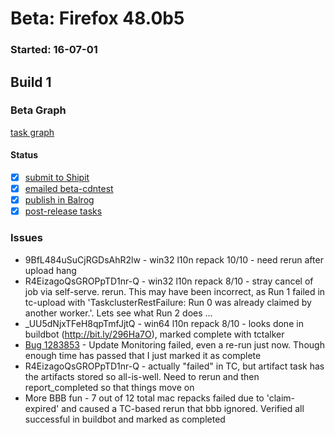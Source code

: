 # Beta: Firefox 48.0b5

### Started: 16-07-01

## Build 1

### Beta Graph
[task graph](https://tools.taskcluster.net/task-group-inspector/#YXKVDa6mQg-BRxl82Os7Hw)


#### Status
- [x] [submit to Shipit](https://wiki.mozilla.org/Release:Release_Automation_on_Mercurial:Starting_a_Release#Submit_to_Ship_It)
- [x] [emailed beta-cdntest](../how-tos/relpro.md#1-email-drivers-re-release-live-on-cdntest-channel)
- [x] [publish in Balrog](../how-tos/relpro.md#3-publish-in-balrog)
- [x] [post-release tasks](../how-tos/relpro.md#4-post-release-step)

### Issues
- 9BfL484uSuCjRGDsAhR2lw - win32 l10n repack 10/10 - need rerun after upload hang
- R4EizagoQsGROPpTD1nr-Q - win32 l10n repack 8/10 - stray cancel of job via self-serve. rerun. This may have been incorrect, as Run 1 failed in tc-upload with 'TaskclusterRestFailure: Run 0 was already claimed by another worker.'. Lets see what Run 2 does ...
- _UU5dNjxTFeH8qpTmfJjtQ - win64 l10n repack 8/10 - looks done in buildbot (http://bit.ly/296Ha7O), marked complete with tctalker
- [Bug 1283853](https://bugzil.la/1283853) - Update Monitoring failed, even a re-run just now. Though enough time has passed that I just marked it as complete
- R4EizagoQsGROPpTD1nr-Q - actually "failed" in TC, but artifact task has the artifacts stored so all-is-well. Need to rerun and then report_completed so that things move on
- More BBB fun - 7 out of 12 total mac repacks failed due to 'claim-expired' and caused a TC-based rerun that bbb ignored. Verified all successful in buildbot and marked as completed


